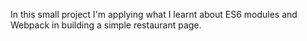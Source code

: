 In this small project I'm applying what I learnt about ES6 modules and Webpack in building a simple restaurant page.
